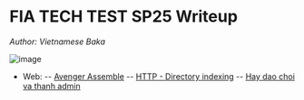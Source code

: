 # FIA TECH TEST SP25 Writeup
_Author: Vietnamese Baka_

![image](https://github.com/user-attachments/assets/b2d983d3-59f3-41b2-bb8b-4c571d7c282b)


- Web:
-- [Avenger Assemble](https://github.com/realOSAKER/FIA-SP25-Writeup/blob/main/Web/Avenger%20Assemble/solve.md)
-- [HTTP - Directory indexing](https://github.com/realOSAKER/FIA-SP25-Writeup/blob/main/Web/HTTP%20-%20Directory%20indexing/solve.md)
-- [Hay dao choi va thanh admin](https://github.com/realOSAKER/FIA-SP25-Writeup/blob/main/Web/Hay%20dao%20choi%20va%20thanh%20admin/solve.md)



